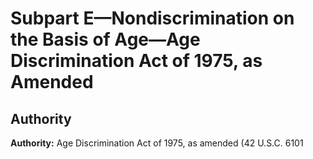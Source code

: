 # Subpart E—Nondiscrimination on the Basis of Age—Age Discrimination Act of 1975, as Amended

## Authority

**Authority:** Age Discrimination Act of 1975, as amended (42 U.S.C. 6101 

